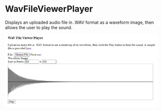WavFileViewerPlayer
===================

Displays an uploaded audio file in .WAV format as a waveform image,
then allows the user to play the sound.

<img src="Screenshot.png" />